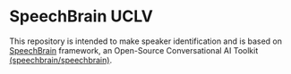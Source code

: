 SpeechBrain UCLV
===

This repository is intended to make speaker identification and is based on
[SpeechBrain](https://speechbrain.github.io/) framework, an Open-Source Conversational AI Toolkit [(speechbrain/speechbrain)](https://github.com/speechbrain/speechbrain).
